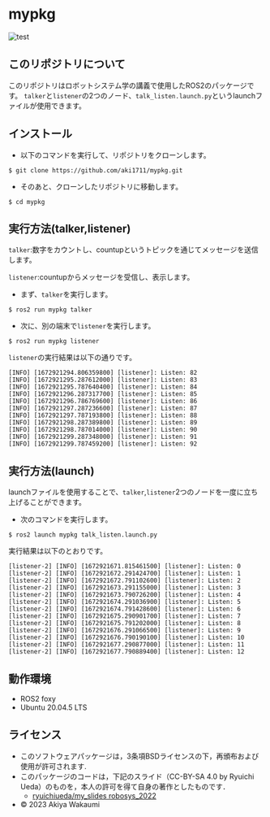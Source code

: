 # mypkg
![test](https://github.com/aki1711/mypkg/actions/workflows/test.yml/badge.svg)

## このリポジトリについて
このリポジトリはロボットシステム学の講義で使用したROS2のパッケージです。
`talker`と`listener`の2つのノード、`talk_listen.launch.py`というlaunchファイルが使用できます。

## インストール
* 以下のコマンドを実行して、リポジトリをクローンします。
```
$ git clone https://github.com/aki1711/mypkg.git
```

* そのあと、クローンしたリポジトリに移動します。
```
$ cd mypkg
```

## 実行方法(talker,listener)
`talker`:数字をカウントし、countupというトピックを通じてメッセージを送信します。

`listener`:countupからメッセージを受信し、表示します。
* まず、`talker`を実行します。
```
$ ros2 run mypkg talker
```

* 次に、別の端末で`listener`を実行します。
```
$ ros2 run mypkg listener
```

`listener`の実行結果は以下の通りです。
```
[INFO] [1672921294.806359800] [listener]: Listen: 82
[INFO] [1672921295.287612000] [listener]: Listen: 83
[INFO] [1672921295.787640400] [listener]: Listen: 84
[INFO] [1672921296.287317700] [listener]: Listen: 85
[INFO] [1672921296.786769600] [listener]: Listen: 86
[INFO] [1672921297.287236600] [listener]: Listen: 87
[INFO] [1672921297.787193800] [listener]: Listen: 88
[INFO] [1672921298.287389800] [listener]: Listen: 89
[INFO] [1672921298.787014000] [listener]: Listen: 90
[INFO] [1672921299.287348000] [listener]: Listen: 91
[INFO] [1672921299.787459200] [listener]: Listen: 92
```

## 実行方法(launch)
launchファイルを使用することで、`talker`,`listener`2つのノードを一度に立ち上げることができます。

* 次のコマンドを実行します。
```
$ ros2 launch mypkg talk_listen.launch.py
```
実行結果は以下のとおりです。
```
[listener-2] [INFO] [1672921671.815461500] [listener]: Listen: 0
[listener-2] [INFO] [1672921672.291424700] [listener]: Listen: 1
[listener-2] [INFO] [1672921672.791102600] [listener]: Listen: 2
[listener-2] [INFO] [1672921673.291155000] [listener]: Listen: 3
[listener-2] [INFO] [1672921673.790726200] [listener]: Listen: 4
[listener-2] [INFO] [1672921674.291036900] [listener]: Listen: 5
[listener-2] [INFO] [1672921674.791428600] [listener]: Listen: 6
[listener-2] [INFO] [1672921675.290901700] [listener]: Listen: 7
[listener-2] [INFO] [1672921675.791202000] [listener]: Listen: 8
[listener-2] [INFO] [1672921676.291066500] [listener]: Listen: 9
[listener-2] [INFO] [1672921676.790190100] [listener]: Listen: 10
[listener-2] [INFO] [1672921677.290877000] [listener]: Listen: 11
[listener-2] [INFO] [1672921677.790889400] [listener]: Listen: 12
```
## 動作環境
* ROS2 foxy
* Ubuntu 20.04.5 LTS


## ライセンス
* このソフトウェアパッケージは，3条項BSDライセンスの下，再頒布および使用が許可されます.
* このパッケージのコードは，下記のスライド（CC-BY-SA 4.0 by Ryuichi Ueda）のものを，本人の許可を得て自身の著作としたものです．
    * [ryuichiueda/my_slides robosys_2022](https://github.com/ryuichiueda/my_slides/tree/master/robosys_2022)
* © 2023 Akiya Wakaumi
